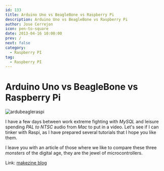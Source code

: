 ```yaml
---
id: 133
title: Arduino Uno vs BeagleBone vs Raspberry Pi
description: Arduino Uno vs BeagleBone vs Raspberry Pi
author: Jose Cerrejon
icon: pen-to-square
date: 2013-04-16 10:00:00
prev: /
next: false
category:
  - Raspberry PI
tag:
  - Raspberry PI
---
```


# Arduino Uno vs BeagleBone vs Raspberry Pi

![ardubeagleraspi](/images/ardubeagleraspi.jpg)

I have a few days between work extreme fighting with *MySQL* and leisure spending *PAL to NTSC* audio from *Mac* to put in a video. Let's see if I can tinker with Raspi, as I have prepared several tutorials that I hope you like them.

I leave you with an article of those where we like to compare these three *monsters* of the digital age, they are the jewel of microcontrollers.

Link: [makezine blog](http://blog.makezine.com/2013/04/15/arduino-uno-vs-beaglebone-vs-raspberry-pi/)